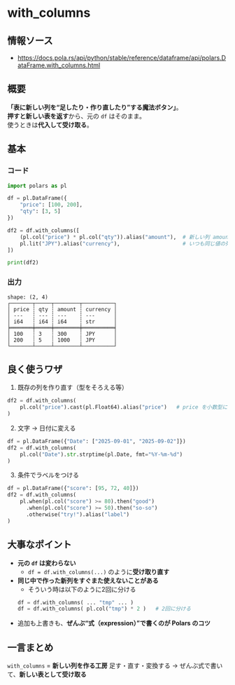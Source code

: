 # with_columns

## 情報ソース
- https://docs.pola.rs/api/python/stable/reference/dataframe/api/polars.DataFrame.with_columns.html

## 概要
**「表に新しい列を“足したり・作り直したり”する魔法ボタン」**。  
**押すと新しい表を返す**から、元の `df` はそのまま。  
使うときは**代入して受け取る**。

## 基本
### コード
```python
import polars as pl

df = pl.DataFrame({
    "price": [100, 200],
    "qty": [3, 5]
})

df2 = df.with_columns([
    (pl.col("price") * pl.col("qty")).alias("amount"),  # 新しい列 amount
    pl.lit("JPY").alias("currency"),                    # いつも同じ値の列を追加
])

print(df2)
```

### 出力
```log
shape: (2, 4)
┌───────┬─────┬────────┬──────────┐
│ price ┆ qty ┆ amount ┆ currency │
│ ---   ┆ --- ┆ ---    ┆ ---      │
│ i64   ┆ i64 ┆ i64    ┆ str      │
╞═══════╪═════╪════════╪══════════╡
│ 100   ┆ 3   ┆ 300    ┆ JPY      │
│ 200   ┆ 5   ┆ 1000   ┆ JPY      │
└───────┴─────┴────────┴──────────┘
```

## 良く使うワザ
1. 既存の列を作り直す（型をそろえる等）
```python
df2 = df.with_columns(
    pl.col("price").cast(pl.Float64).alias("price")   # price を小数型に
)
```

2. 文字 → 日付に変える
```python
df = pl.DataFrame({"Date": ["2025-09-01", "2025-09-02"]})
df2 = df.with_columns(
    pl.col("Date").str.strptime(pl.Date, fmt="%Y-%m-%d")
)
```

3. 条件でラベルをつける
```python
df = pl.DataFrame({"score": [95, 72, 40]})
df2 = df.with_columns(
    pl.when(pl.col("score") >= 80).then("good")
      .when(pl.col("score") >= 50).then("so-so")
      .otherwise("try!").alias("label")
)
```

## 大事なポイント
- **元の `df` は変わらない**
    - `df = df.with_columns(...)` のように**受け取り直す**
- **同じ中で作った新列をすぐまた使えないことがある**
    - そういう時は以下のように2回に分ける
    ```python
    df = df.with_columns( ... "tmp" ... )
    df = df.with_columns( pl.col("tmp") * 2 )   # 2回に分ける
    ```
- 追加も上書きも、**ぜんぶ“式（expression）”で書くのが Polars のコツ**

## 一言まとめ
`with_columns` = **新しい列を作る工房**
足す・直す・変換する → ぜんぶ式で書いて、**新しい表として受け取る**
